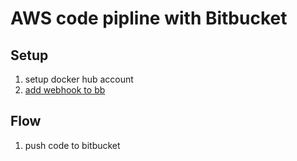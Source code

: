 # AWS code pipline with Bitbucket

## Setup

1. setup docker hub account
2. [add webhook to bb](https://docs.docker.com/docker-hub/bitbucket/)


## Flow
1. push code to bitbucket

